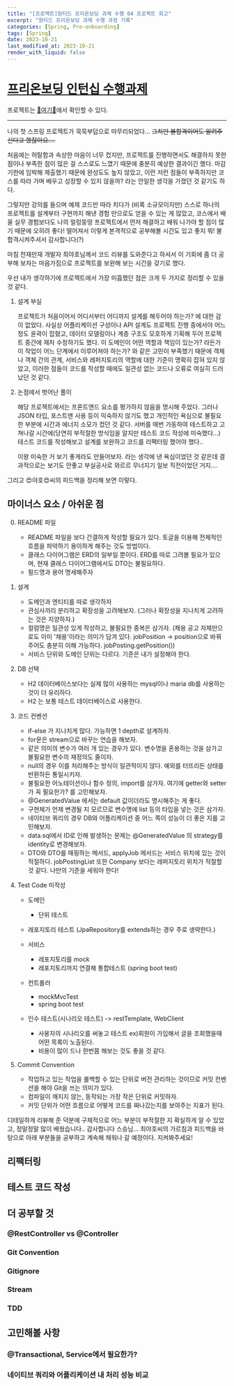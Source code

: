 ```yaml
---
title: "[프로젝트]원티드 프리온보딩 과제 수행 04 프로젝트 회고"
excerpt: "원티드 프리온보딩 과제 수행 과정 기록"
categories: [Spring, Pre-onboarding]
tags: [Spring]
date: 2023-10-21
last_modified_at: 2023-10-21
render_with_liquid: false
---
```

# [프리온보딩 인턴십 수행과제](https://bow-hair-db3.notion.site/1850bca26fda4e0ca1410df270c03409)

프로젝트는 [🚀여기🚀](https://github.com/yeondori/wanted-pre-onboarding-backend)에서 확인할 수 있다.

-------------

나의 첫 스프링 프로젝트가 묵묵부답으로 마무리되었다...
~~그치만 불합격이어도 알려주신다고 했잖아요....~~

처음에는 허탈함과 속상한 마음이 너무 컸지만, 프로젝트를 진행하면서도 해결하지 못한 점이나 부족한 점이 많은 걸 스스로도 느꼈기 때문에 충분히 예상한 결과이긴 했다.
마감 기한에 임박해 제출했기 때문에 완성도도 높지 않았고, 이런 저런 점들이 부족하지만 코스를 따라 가며 배우고 성장할 수 있지 않을까? 라는 안일한 생각을 가졌던 것 같기도 하다.

그렇지만 강의를 들으며 예제 코드만 따라 치다가 (비록 소규모이지만) 스스로 하나의 프로젝트를 설계부터 구현까지 해낸 경험 만으로도 얻을 수 있는 게 많았고, 
코스에서 배울 실무 경험보다도 나의 얼렁뚱땅 프로젝트에서 먼저 해결하고 배워 나가야 할 점이 많기 때문에 오히려 좋다! 떨어져서 이렇게 본격적으로 공부해볼 시간도 있고 좋지 뭐! 불합격시켜주셔서 감사합니다(?)

마침 천재만재 개발자 최야호님께서 코드 리뷰를 도와준다고 하셔서 이 기회에 좀 더 공부해 보자는 마음가짐으로 프로젝트를 보완해 보는 시간을 갖기로 했다.

우선 내가 생각하기에 프로젝트에서 가장 미흡했던 점은 크게 두 가지로 정리할 수 있을 것 같다.

1. 설계 부실
    
   프로젝트가 처음이어서 어디서부터 어디까지 설계를 해두어야 하는가? 에 대한 감이 없었다. 사실상 어플리케이션 구성이나 API 설계도 프로젝트 진행 중에서야 어느 정도 윤곽이 잡혔고, 
   데이터 모델링이나 계층 구조도 모호하게 기획해 두어 프로젝트 중간에 재차 수정하기도 했다.
   이 도메인이 어떤 역할과 책임이 있는가? 라든가 이 작업이 어느 단계에서 이루어져야 하는가? 와 같은 고민이 부족했기 때문에
   객체나 객체 간의 관계, 서비스와 레퍼지토리의 역할에 대한 기준이 명확히 잡혀 있지 않았고, 이러한 점들이 코드를 작성할 때에도 일관성 없는 코드나 오류로 여실히 드러났던 것 같다. 


2. 논점에서 벗어난 풀이
    
   해당 프로젝트에서는 프론트엔드 요소를 평가하지 않음을 명시해 주었다. 그러나 JSON 타입, 포스트맨 사용 등이 익숙하지 않기도 했고 개인적인 욕심으로 불필요한 부분에 시간과 에너지 소모가 컸던 것 같다.
   서버를 매번 가동하여 테스트하고 고쳐나갈 시간에(당연히 부적절한 방식임을 알지만 테스트 코드 작성에 미숙했다...) 테스트 코드를 작성해보고 설계를 보완하고 코드를 리팩터링 했어야 했다.. 
   
   이왕 미숙한 거 보기 좋게라도 만들어보자. 라는 생각에 낸 욕심이었던 것 같은데 결과적으로는 보기도 안좋고 부실공사로 와르르 무너지기 일보 직전이었던 거지.... 
       


그리고 😍야호😍씨의 피드백을 정리해 보면 이렇다.



## 마이너스 요소 / 아쉬운 점

0. README 파일
   - README 파일을 보다 간결하게 작성할 필요가 있다. 토글을 이용해 전체적인 흐름을 파악하기 용이하게 해주는 것도 방법이다.
   - 클래스 다이어그램은 ERD의 일부일 뿐이다. ERD를 따로 그려볼 필요가 있으며, 현재 클래스 다이어그램에서도 DTO는 불필요하다.
   - 필드명과 용어 명세해주자
   

1. 설계
   - 도메인과 엔티티를 따로 생각하자
   - 관심사끼리 분리하고 확장성을 고려해보자. (그러나 확장성을 지나치게 고려하는 것은 지양하자.)
   - 컬럼명은 일관성 있게 작성하고, 불필요한 중복은 삼가자. (채용 공고 자체만으로도 이미 '채용'이라는 의미가 담겨 있다. jobPosition -> position으로 바꿔주어도 충분히 이해 가능하다. jobPosting.getPosition())
   - 서비스 단위와 도메인 단위는 다르다. 기준은 내가 설정해야 한다.


2. DB 선택
   - H2 데이터베이스보다는 실제 많이 사용하는 mysql이나 maria db를 사용하는 것이 더 유리하다.
   - H2 는 보통 테스트 데이터베이스로 사용한다.


3. 코드 컨벤션
   - if-else 가 지나치게 많다. 가능하면 1 depth로 설계하자.
   - for문은 stream으로 바꾸는 연습을 해보자.
   - 같은 의미의 변수가 여러 개 있는 경우가 있다. 변수명을 혼용하는 것을 삼가고 불필요한 변수의 재정의도 줄이자.
   - null의 경우 이를 처리해주는 방식이 일관적이지 않다. 예외를 터뜨리든 상태를 반환하든 통일시키자.
   - 불필요한 어노테이션이나 함수 정의, import를 삼가자. 여기에 getter와 setter가 꼭 필요한가? 를 고민해보자.
   - @GeneratedValue 에서는 default 값이더라도 명시해주는 게 좋다.
   - 구현체가 언제 변경될 지 모르므로 변수명에 list 등의 타입을 넣는 것은 삼가자.
   - 네이티브 쿼리의 경우 DB와 어플리케이션 중 어느 쪽이 성능이 더 좋은 지를 고민해보자. 
   - data.sql에서 ID로 인해 발생하는 문제는 @GeneratedValue 의 strategy를 identity로 변경해보자.
   - DTO와 DTO를 매핑하는 메서드, applyJob 메서드는 서비스 위치에 있는 것이 적절하다. jobPostingList 또한 Company 보다는 레퍼지토리 위치가 적절할 것 같다. 나만의 기준을 세워야 한다!


4. Test Code 미작성

   - 도메인
     - 단위 테스트
     
   - 레포지토리 테스트 (JpaRepository를 extends하는 경우 주로 생략한다.)
   
   - 서비스
      - 레포지토리를 mock
      - 레포지토리까지 연결해 통합테스트 (spring boot test)
     
   - 컨트롤러
      - mockMvcTest
      - spring boot test
     
   - 인수 테스트(시나리오 테스트) -> restTemplate, WebClient
      - 사용자의 시나리오를 써놓고 테스트 ex)회원이 가입해서 글을 조회했을때 어떤 목록이 노출된다.
      - 비용이 많이 드나 한번쯤 해보는 것도 좋을 것 같다.
   

5. Commit Convention
   - 작업하고 있는 작업을 롤백할 수 있는 단위로 버전 관리하는 것이므로 커밋 컨벤션을 해야 Git을 쓰는 의미가 있다.
   - 컴파일이 깨지지 않는, 동작되는 가장 작은 단위로 커밋하자.
   - 커밋 단위가 어떤 흐름으로 어떻게 코드를 짜나갔는지를 보여주는 지표가 된다.

디테일하게 리뷰해 준 덕분에 구체적으로 어느 부분이 부적절한 지 확실하게 알 수 있었고, 정말정말 많이 배웠습니다.. 감사합니다 스승님... 
최야호씨의 가르침과 피드백을 바탕으로 아래 부분들을 공부하고 계속해 채워나 갈 예정이다. 지켜봐주세요!

## 리팩터링 


## 테스트 코드 작성


## 더 공부할 것

### @RestController vs @Controller

### Git Convention

### Gitignore

### Stream

### TDD

## 고민해볼 사항
### @Transactional, Service에서 필요한가?
### 네이티브 쿼리와 어플리케이션 내 처리 성능 비교
